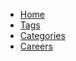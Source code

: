 <div id="navigation">
	<ul>
		<li><a class="current home" href="/">Home</a></li>
		<li><a href="/tags/">Tags</a></li>
		<li><a href="/categories/">Categories</a></li>
		<li><a href="/careers/">Careers</a></li>
	</ul>
</div><!-- end: #nav -->
